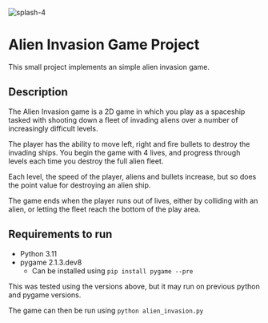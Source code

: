 ![splash-4](https://user-images.githubusercontent.com/96312231/216709496-1b6ef39b-1d07-4658-b089-dd1f03a5e902.png)
# Alien Invasion Game Project

This small project implements an simple alien invasion game. 

## Description
The Alien Invasion game is a 2D game in which you play as a spaceship tasked with shooting down a fleet of invading aliens over a number of increasingly difficult levels. 

The player has the ability to move left, right and fire bullets to destroy the invading ships. You begin the game with 4 lives, and progress through levels each time you destroy the full alien fleet. 

Each level, the speed of the player, aliens and bullets increase, but so does the point value for destroying an alien ship. 

The game ends when the player runs out of lives, either by colliding with an alien, or letting the fleet reach the bottom of the play area.

## Requirements to run
- Python 3.11
- pygame 2.1.3.dev8
  - Can be installed using `pip install pygame --pre`

This was tested using the versions above, but it may run on previous python and pygame versions.

The game can then be run using `python alien_invasion.py` 
